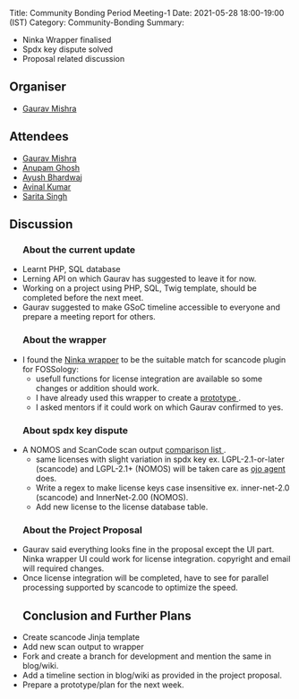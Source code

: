 Title: Community Bonding Period Meeting-1
Date: 2021-05-28 18:00-19:00 (IST)
Category: Community-Bonding
Summary: 
* Ninka Wrapper finalised
* Spdx key dispute solved
* Proposal related discussion 

<h2> Organiser </h2>
<ul> <li> <a href="https://github.com/GMishx"> Gaurav Mishra </a> </li> </ul>

<h2> Attendees </h2>
<ul> 
<li> <a href="https://github.com/GMishx"> Gaurav Mishra </a>
<li> <a href="https://github.com/ag4ums"> Anupam Ghosh </a>
<li> <a href="https://github.com/hastagAB"> Ayush Bhardwaj </a>
<li> <a href="https://github.com/avinal"> Avinal Kumar </a>
<li> <a href="https://github.com/itssingh"> Sarita Singh </a>
</li>
</ul>

<h2> Discussion </h2>
<ul>
<h3> <strong> About the current update </strong> </h3> 
<li> Learnt PHP, SQL database
<li> Lerning API on which Gaurav has suggested to leave it for now.
<li> Working on a project using PHP, SQL, Twig template, should be completed before the next meet.
<li> Gaurav suggested to make GSoC timeline accessible to everyone and prepare a meeting report for others. 
<h3><strong> About the wrapper</strong></h3>
<li> I found the <a href="https://github.com/itssingh/fossology/tree/master/src/ninka"> Ninka wrapper</a> to be the suitable match for scancode plugin for FOSSology:
<ul> <li> usefull functions for license integration are available so some changes or addition should work. 
<li> I have already used this wrapper to create a <a href="https://github.com/itssingh/scanology"> prototype </a>. 
 <li> I asked mentors if it could work on which Gaurav confirmed to yes. </ul>
<h3><strong> About spdx key dispute </strong></h3>
<li> A NOMOS and ScanCode scan output <a href=" https://docs.google.com/spreadsheets/d/1lgAVHofEXyVLa7ocrl8rGjuNulY7VgF-WGOQVqYkmoE/edit#gid=680720653"> comparison list </a>.
<ul> 
<li> same licenses with slight variation in spdx key ex. LGPL-2.1-or-later (scancode) and LGPL-2.1+ (NOMOS) will be taken care as <a href="https://github.com/itssingh/fossology/blob/master/src/ojo/agent/ojoregex.hpp"> ojo agent </a> does.
<li> Write a regex to make license keys case insensitive ex. inner-net-2.0 (scancode) and InnerNet-2.00 (NOMOS).
<li> Add new license to the license database table. </ul>
<h3> <strong> About the Project Proposal </strong> </h3> 
<li> Gaurav said everything looks fine in the proposal except the UI part. Ninka wrapper UI could work for license integration. copyright and email will required changes.
<li> Once license integration will be completed, have to see for parallel processing supported by scancode to optimize the speed.
<h2> Conclusion and Further Plans </h2> 
<li> Create scancode Jinja template
<li> Add new scan output to wrapper
<li> Fork and create a branch for development and mention the same in blog/wiki.
<li>Add a timeline section in blog/wiki as provided in the project proposal.
<li> Prepare a prototype/plan for the next week.
